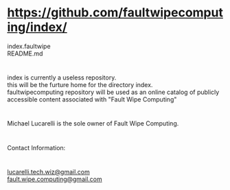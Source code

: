 # https://github.com/faultwipecomputing/index/
index.faultwipe   
README.md
#
index is currently a useless repository.    
this will be the furture home for the directory index.    
faultwipecomputing repository will be used as an online catalog of publicly accessible content associated with "Fault Wipe Computing"   
#
Michael Lucarelli is the sole owner of Fault Wipe Computing.
#
Contact Information:
#
lucarelli.tech.wiz@gmail.com  
fault.wipe.computing@gmail.com
#
#
